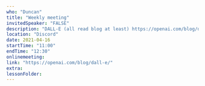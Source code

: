 ```yaml
---
who: "Duncan"
title: "Weekly meeting"
invitedSpeaker: "FALSE"
description: "DALL-E (all read blog at least) https://openai.com/blog/dall-e/"
location: "Discord"
date: 2021-04-16
startTime: "11:00"
endTime: "12:30"
onlinemeeting: 
link: "https://openai.com/blog/dall-e/"
extra: 
lessonFolder: 
---
```

